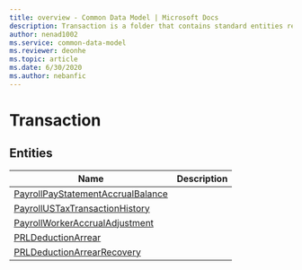 ```yaml
---
title: overview - Common Data Model | Microsoft Docs
description: Transaction is a folder that contains standard entities related to the Common Data Model.
author: nenad1002
ms.service: common-data-model
ms.reviewer: deonhe
ms.topic: article
ms.date: 6/30/2020
ms.author: nebanfic
---
```


# Transaction


## Entities

|Name|Description|
|---|---|
|[PayrollPayStatementAccrualBalance](PayrollPayStatementAccrualBalance.md)||
|[PayrollUSTaxTransactionHistory](PayrollUSTaxTransactionHistory.md)||
|[PayrollWorkerAccrualAdjustment](PayrollWorkerAccrualAdjustment.md)||
|[PRLDeductionArrear](PRLDeductionArrear.md)||
|[PRLDeductionArrearRecovery](PRLDeductionArrearRecovery.md)||
